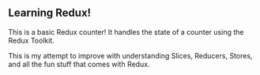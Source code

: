 ## Learning Redux!

This is a basic Redux counter! It handles the state of a counter using the Redux Toolkit.

This is my attempt to improve with understanding Slices, Reducers, Stores, and all the fun stuff that comes with Redux.